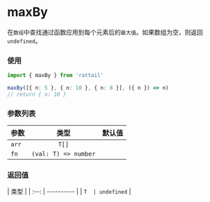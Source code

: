 # maxBy

在`数组`中查找通过函数应用到每个元素后的`最大值`。如果数组为空，则返回 `undefined`。

### 使用

```ts
import { maxBy } from 'rattail'

maxBy([{ n: 5 }, { n: 10 }, { n: 8 }], ({ n }) => n)
// return { n: 10 }
```

### 参数列表

| 参数  |         类型         | 默认值 |
| ----- | :------------------: | -----: |
| `arr` |        `T[]`         |        |
| `fn`  | `(val: T) => number` |        |

### 返回值

| 类型 |
| :--: | ---------- |
|  `T  | undefined` |
